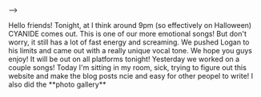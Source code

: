 <!-- 
    Hi guys!

    This is the editable blog file. It's in Markdown, which means you can essentially use plain text and it'll work fine. 
    It does provide some some nice formatting options but I'll get into that later.

-----------------------------------------------------------------------------------------------------------------------------

    To work with this: First ensure you have a github account and are added to the website's repo.
    Next, open your shell. Ensure you have git installed.

    1) 
        ONE TIME ONLY: Clone the repo `git clone https://github.com/Michael-78912/michael-78912.github.io`

        AFTER FIRST TIME: 
            'cd (repository folder)`
            `git pull` 

        Pulling the repository everytime is not strictly necessary if no one has updated the repository since you have,
        but it is recommended.

        If you try to clone it twice it will duplicate the repo inside of the existing one. Not good! 

    2) Make your changes to this file (data/blog.md) Ensure the format is followed! Or the website will break lol

    3) in your shell, type `git add blog/blog.md`. This will stage your updates for commit.

    4) type `git commit -m "Blog post XXXX"`. Include date and whatever else you want to say. This will stage your updates for push.

    5) type `git push`. This will push your committed changes to the web. It will take the website 2-5 minutes to update. Ctrl+Shift+R
        will force refresh the website and may make it load faster.

-------------------------------------------------------------------------------------------------------------------------------

    BLOG.MD

    This is the editable source file! DON'T FUCK WITH BLOG.HTML OR YOU'RE FIRED. Blog posts are separated by the <POST> tag.
    To make a new post, create some new lines at THE TOP of the file (under this comment but above all other posts). 
    Using a code editor will help you but isn't entirely necessary. I tried to make this as easy as I could to edit.

    The <POST> tag follows the following format:

    <POST DATE="YYYY-MM-DD" AUTHOR="Name" TITLE="Header/post title" LOCATION="City/wherever"> MARKDOWN CONTENT </POST>

    LOCATION is optional. The end tag is very important, as it shows the parser where the post ends and the previous one
    begins. If you don't include </POST> the parser will include the previous post in your current one, and it'll look fucked up.

    BRIEF MARKDOWN OVERVIEW

    Markdown is just a high-level implementation of HTML. Chances are you've used it before; platforms like Gmail, Reddit, and Discord
    all support at least some level of it. It's designed to be both easy to convert to HTML and human-readable at the same time.
    Here are some quick rules:

    - **BOLD**
    - __italic__
    - [Link Title](https://example.com/)
    - `code`
    - Blockquote: > "This is a quote by Michael, Michaewl is super epci"
    - Horizontal Rule: --- (on its own line)
    - Image: ![Alt Text](https://link-to-image.com/image.jpg)
    - Superscript: X^2^ = 4
    - Subscript: N~x~ = 4
    - Emoji: :joy:


    - # HEADER
        # H1 (Largest)
        ## H2 (Big)
        ### H3 (medium)
        #### H4 (About the same as normal text)
        ##### H5 (Smaller than normal text)
        ###### H6 (About the same size as sub/superscript)

    - Ordered List:
        1. blah,
        2. blah,
        3. blah, etc.. [1), 2), etc. also works]

    - Unordered List:
        - Item1
        * Item2
        + Item3 (-, +, and & all work, but make it consistent or it'll be ugly)

    
    - Markdown also supports some base HTML tags. The only really important ones are:
        - <br /> - Line break
        - <!-- Comment - You can write anything in this tag and it will not render. Just don't forget to close! -->


-->

<POST DATE=2025-10-30 AUTHOR="Michael" TITLE="CYANIDE" LOCATION="Kelowna">
Hello friends! Tonight, at I think around 9pm (so effectively on Halloween) CYANIDE comes out.
This is one of our more emotional songs! But don't worry, it still has a lot of fast energy and screaming.
We pushed Logan to his limits and  came out with a really unique vocal tone. We hope you guys enjoy!
It will be out on all platforms tonight!
</POST>

<POST DATE="2025-10-28" AUTHOR="Michael" TITLE="Blog Sample" LOCATION="Kelowna">
Yesterday we worked on a couple songs! Today I'm sitting in my room, sick, trying to figure out this website
and make the blog posts ncie and easy for other peopel to write! I also did the **photo gallery**


</POST>

